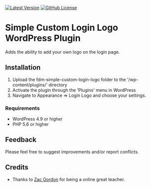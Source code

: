 [![Latest Version](https://img.shields.io/github/release/keygrip/fdm-responsive-menu.svg)](https://github.com/keygrip/fdm-login-logo-wp/releases)
[![GitHub License](https://img.shields.io/badge/license-GPLv3-yellow.svg)](https://raw.githubusercontent.com/keygrip/fdm-responsive-menu/master/license.txt)

# Simple Custom Login Logo WordPress Plugin

Adds the ability to add your own logo on the login page.

## Installation

1. Upload the fdm-simple-custom-login-logo folder to the '/wp-content/plugins/' directory
2. Activate the plugin through the 'Plugins' menu in WordPress
3. Navigate to Appearance => Login Logo and choose your settings.

### Requirements

* WordPress 4.9 or higher
* PHP 5.6 or higher

## Feedback

Please feel free to suggest improvements and/or report conflicts.

## Credits

- Thanks to [Zac Gordon](https://profiles.wordpress.org/zgordon) for being a online great teacher.
